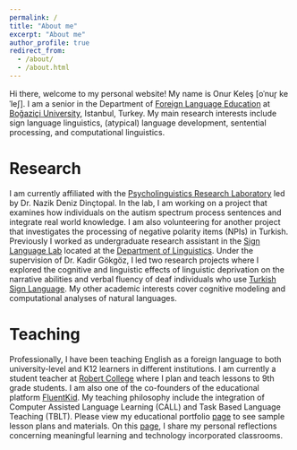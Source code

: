 ```yaml
---
permalink: /
title: "About me"
excerpt: "About me"
author_profile: true
redirect_from: 
  - /about/
  - /about.html
---
```


Hi there, welcome to my personal website! My name is Onur Kele&#351; [o&#712;nur&#805; ke&#712;le&#643;]. I am a senior in the Department of [Foreign Language Education](https://fled.boun.edu.tr) at [Bo&#287;azi&ccedil;i University](http://www.boun.edu.tr), Istanbul, Turkey. My main research interests include sign language linguistics, (atypical) language development, sentential processing, and computational linguistics.

Research
======
I am currently affiliated with the [Psycholinguistics Research Laboratory](http://denizlab.boun.edu.tr) led by Dr. Nazik Deniz Din&ccedil;topal. In the lab, I am working on a project that examines how individuals on the autism spectrum process sentences and integrate real world knowledge. I am also volunteering for another project that investigates the processing of negative polarity items (NPIs) in Turkish. Previously I worked as undergraduate research assistant in the [Sign Language Lab](https://linguistics.boun.edu.tr/sign-language-lab) located at the [Department of Linguistics](https://linguistics.boun.edu.tr). Under the supervision of Dr. Kadir G&ouml;kg&ouml;z, I led two research projects where I explored the cognitive and linguistic effects of linguistic deprivation on the narrative abilities and verbal fluency of deaf individuals who use [Turkish Sign Language](https://en.wikipedia.org/wiki/Turkish_Sign_Language). My other academic interests cover cognitive modeling and computational analyses of natural languages. 

Teaching
======
Professionally, I have been teaching English as a foreign language to both university-level and K12 learners in different institutions. I am currently a student teacher at [Robert College](https://www.robcol.k12.tr) where I plan and teach lessons to 9th grade students. I am also one of the co-founders of the educational platform [FluentKid](fluentkid.com). My teaching philosophy include the integration of Computer Assisted Language Learning (CALL) and Task Based Language Teaching (TBLT). Please view my educational portfolio [page](https://kelesonur.com/portfolio/) to see sample lesson plans and materials. On this [page](https://kelesonur.com/year-archive/), I share my personal reflections concerning meaningful learning and technology incorporated classrooms.

